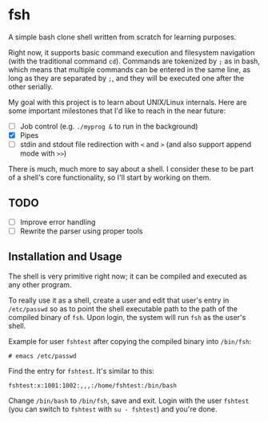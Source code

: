 # fsh

A simple bash clone shell written from scratch for learning purposes.

Right now, it supports basic command execution and filesystem navigation (with the traditional command `cd`). Commands are tokenized by `;` as in bash, which means that multiple commands can be entered in the same line, as long as they are separated by `;`, and they will be executed one after the other serially.

My goal with this project is to learn about UNIX/Linux internals. Here are some important milestones that I'd like to reach in the near future:

- [ ] Job control (e.g. `./myprog &` to run in the background)
- [X] Pipes
- [ ] stdin and stdout file redirection with `<` and `>` (and also support append mode with `>>`)

There is much, much more to say about a shell. I consider these to be part of a shell's core functionality, so I'll start by working on them.

## TODO

- [ ] Improve error handling
- [ ] Rewrite the parser using proper tools

## Installation and Usage

The shell is very primitive right now; it can be compiled and executed as any other program.

To really use it as a shell, create a user and edit that user's entry in `/etc/passwd` so as to point the shell executable path to the path of the compiled binary of `fsh`. Upon login, the system will run `fsh` as the user's shell.

Example for user `fshtest` after copying the compiled binary into `/bin/fsh`:

```
# emacs /etc/passwd
```

Find the entry for `fshtest`. It's similar to this:

```
fshtest:x:1001:1002:,,,:/home/fshtest:/bin/bash
```

Change `/bin/bash` to `/bin/fsh`, save and exit. Login with the user `fshtest` (you can switch to `fshtest` with `su - fshtest`) and you're done.
